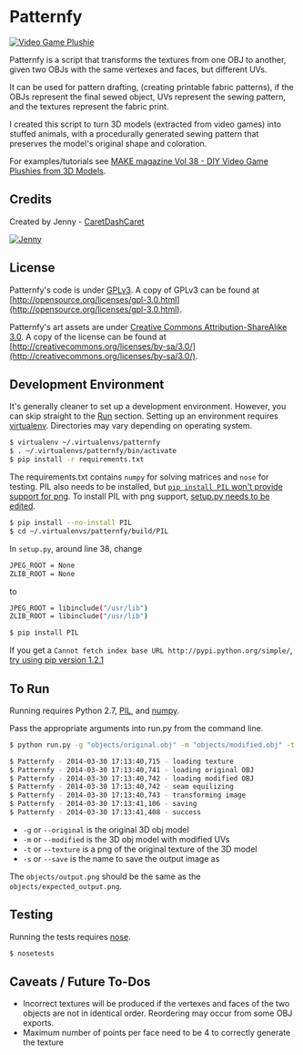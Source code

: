 Patternfy
============

[![Video Game Plushie](http://i1115.photobucket.com/albums/k552/caretdashcaret/2014-03/0_zpsd_zps60b0f522.jpg)](http://makezine.com/projects/make-38-cameras-and-av/video-game-plushies/)

Patternfy is a script that transforms the textures from one OBJ to another,
given two OBJs with the same vertexes and faces, but different UVs.

It can be used for pattern drafting, (creating printable fabric patterns), if the OBJs represent the final sewed object,
UVs represent the sewing pattern, and the textures represent the fabric print.

I created this script to turn 3D models (extracted from video games) into stuffed animals,
with a procedurally generated sewing pattern that preserves the model's original shape and coloration.

For examples/tutorials see [MAKE magazine Vol 38 - DIY Video Game Plushies from 3D Models](http://makezine.com/projects/make-38-cameras-and-av/video-game-plushies/).

Credits
-------------

Created by Jenny - [CaretDashCaret](http://caretdashcaret.wordpress.com/)

[![Jenny](http://i1115.photobucket.com/albums/k552/caretdashcaret/2014-03/About5_zps7f79c497.jpg)](http://caretdashcaret.wordpress.com/)

License
-------------

Patternfy's code is under [GPLv3](http://opensource.org/licenses/gpl-3.0.html).
A copy of GPLv3 can be found at [http://opensource.org/licenses/gpl-3.0.html](http://opensource.org/licenses/gpl-3.0.html).

Patternfy's art assets are under [Creative Commons Attribution-ShareAlike 3.0](http://creativecommons.org/licenses/by-sa/3.0/).
A copy of the license can be found at [http://creativecommons.org/licenses/by-sa/3.0/](http://creativecommons.org/licenses/by-sa/3.0/).

Development Environment
-------------

It's generally cleaner to set up a development environment. However, you can skip straight to the [Run](https://github.com/caretdashcaret/Patternfy#to-run) section.
Setting up an environment requires [virtualenv](https://pypi.python.org/pypi/virtualenv). Directories may vary depending on operating system.

```sh
$ virtualenv ~/.virtualenvs/patternfy
$ . ~/.virtualenvs/patternfy/bin/activate
$ pip install -r requirements.txt
```

The requirements.txt contains `numpy` for solving matrices and `nose` for testing.
PIL also needs to be installed, but [`pip install PIL` won't provide support for png](http://jamie.curle.io/blog/webfaction-installing-pil/).
To install PIL with png support, [setup.py needs to be edited](http://stackoverflow.com/questions/4435016/install-pil-on-virtualenv-with-libjpeg).

```sh
$ pip install --no-install PIL
$ cd ~/.virtualenvs/patternfy/build/PIL
```

In `setup.py`, around line 38, change
```sh
JPEG_ROOT = None
ZLIB_ROOT = None
```
to
```sh
JPEG_ROOT = libinclude("/usr/lib")
ZLIB_ROOT = libinclude("/usr/lib")
```

```sh
$ pip install PIL
```

If you get a ```Cannot fetch index base URL http://pypi.python.org/simple/```,
[try using pip version 1.2.1](http://stackoverflow.com/questions/21294997/pip-connection-failure-cannot-fetch-index-base-url-http-pypi-python-org-simpl)

To Run
-------------

Running requires Python 2.7, [PIL](http://www.pythonware.com/products/pil/), and [numpy](http://www.numpy.org/).

Pass the appropriate arguments into run.py from the command line.

```sh
$ python run.py -g "objects/original.obj" -m "objects/modified.obj" -t "objects/original_texture.png" -s "objects/output.png"

$ Patternfy - 2014-03-30 17:13:40,715 - loading texture
$ Patternfy - 2014-03-30 17:13:40,741 - loading original OBJ
$ Patternfy - 2014-03-30 17:13:40,742 - loading modified OBJ
$ Patternfy - 2014-03-30 17:13:40,742 - seam equilizing
$ Patternfy - 2014-03-30 17:13:40,743 - transforming image
$ Patternfy - 2014-03-30 17:13:41,106 - saving
$ Patternfy - 2014-03-30 17:13:41,408 - success
```

* `-g` or `--original` is the original 3D obj model
* `-m` or `--modified` is the 3D obj model with modified UVs
* `-t` or `--texture` is a png of the original texture of the 3D model
* `-s` or `--save` is the name to save the output image as

The `objects/output.png` should be the same as the `objects/expected_output.png`.

Testing
-------------

Running the tests requires [nose](https://nose.readthedocs.org/en/latest/).

```sh
$ nosetests
```

Caveats / Future To-Dos
-------------

* Incorrect textures will be produced if the vertexes and faces of the two objects are not in identical order. Reordering may occur from some OBJ exports.
* Maximum number of points per face need to be 4 to correctly generate the texture
